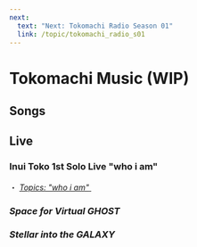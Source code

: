 ```yaml
---
next:
  text: "Next: Tokomachi Radio Season 01"
  link: /topic/tokomachi_radio_s01
---
```


# Tokomachi Music (WIP)

## Songs

## Live

### Inui Toko 1st Solo Live "who i am"

・ [<i class="fa-solid fa-microphone-lines" /> *Topics: "who i am"* ](/topics/music/Inui_toko_whoiam/) &nbsp; <i class="fa-solid fa-arrow-right-from-bracket"></i>

### Space for Virtual GHOST

### Stellar into the GALAXY

<!-- FontAwesome Script -->

<link rel="stylesheet" href="https://cdn.jsdelivr.net/npm/@fortawesome/fontawesome-free@6.0.0/css/all.min.css" crossorigin="anonymous">